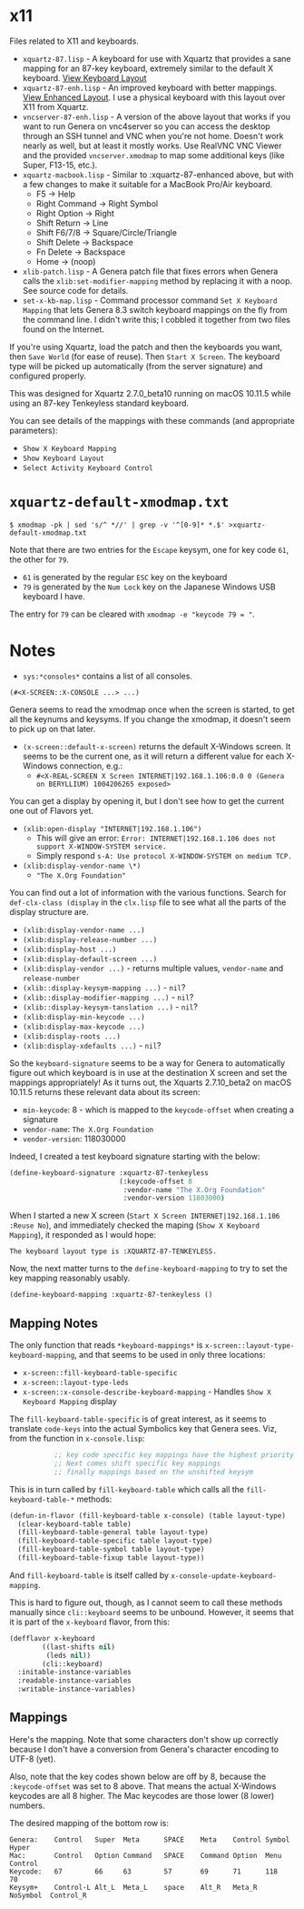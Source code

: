 # x11

Files related to X11 and keyboards.

* `xquartz-87.lisp` - A keyboard for use with Xquartz that provides a sane
mapping for an 87-key keyboard, extremely similar to the default X keyboard.
[View Keyboard Layout](http://www.keyboard-layout-editor.com/#/gists/1bdd2184b15cfed700133f1aeba23f1c)
* `xquartz-87-enh.lisp` - An improved keyboard with better mappings.
[View Enhanced Layout](http://www.keyboard-layout-editor.com/#/gists/cd74f5906d3b62298d3169b808dd7ad0). I use a physical keyboard with this layout over X11 from Xquartz.
* `vncserver-87-enh.lisp` - A version of the above layout that works if you want
to run Genera on vnc4server so you can access the desktop through an SSH tunnel
and VNC when you're not home. Doesn't work nearly as well, but at least it mostly
works. Use RealVNC VNC Viewer and the provided `vncserver.xmodmap` to map some
additional keys (like Super, F13-15, etc.).
* `xquartz-macbook.lisp` - Similar to :xquartz-87-enhanced above, but with a
few changes to make it suitable for a MacBook Pro/Air keyboard.
  * F5 -> Help
  * Right Command -> Right Symbol
  * Right Option -> Right 
  * Shift Return -> Line
  * Shift F6/7/8 -> Square/Circle/Triangle
  * Shift Delete -> Backspace
  * Fn Delete -> Backspace
  * Home -> (noop)
* `xlib-patch.lisp` - A Genera patch file that fixes errors when Genera calls
the `xlib:set-modifier-mapping` method by replacing it with a noop.
See source code for details.
* `set-x-kb-map.lisp` - Command processor command `Set X Keyboard Mapping`
that lets Genera 8.3 switch keyboard mappings on the fly from the command line.
I didn't write this; I cobbled it together from two files found on the Internet.

If you're using Xquartz, load the patch and then the keyboards you want,
then `Save World` (for ease of reuse). Then
`Start X Screen`. The keyboard type will be picked
up automatically (from the server signature) and configured properly.

This was designed for Xquartz 2.7.0_beta10 running on
macOS 10.11.5 while using an 87-key Tenkeyless standard keyboard.

You can see details of the mappings with these commands (and appropriate parameters):

* `Show X Keyboard Mapping`
* `Show Keyboard Layout`
* `Select Activity Keyboard Control`

# `xquartz-default-xmodmap.txt`

```
$ xmodmap -pk | sed 's/^ *//' | grep -v '^[0-9]* *.$' >xquartz-default-xmodmap.txt
```

Note that there are two entries for the `Escape` keysym, one for key code `61`, the
other for `79`.

* `61` is generated by the regular `ESC` key on the keyboard
* `79` is generated by the `Num Lock` key on the Japanese Windows USB keyboard I have.

The entry for `79` can be cleared with `xmodmap -e "keycode 79 = "`.


# Notes

* `sys:*consoles*` contains a list of all consoles.

```
(#<X-SCREEN::X-CONSOLE ...> ...)
```    

Genera seems to read the xmodmap once when the screen is started, to get
all the keynums and keysyms. If you change the xmodmap, it doesn't seem to
pick up on that later.

* `(x-screen::default-x-screen)` returns the default X-Windows screen. It seems to be the current one, as it will return a different value for each X-Windows connection, e.g.:
  * `#<X-REAL-SCREEN X Screen INTERNET|192.168.1.106:0.0 0 (Genera on BERYLLIUM) 1004206265 exposed>`

You can get a display by opening it, but I don't see how to get the current one
out of Flavors yet.

* `(xlib:open-display "INTERNET|192.168.1.106")`
  * This will give an error: `Error: INTERNET|192.168.1.106 does not support X-WINDOW-SYSTEM service.`
  * Simply respond `s-A: Use protocol X-WINDOW-SYSTEM on medium TCP.`
* `(xlib:display-vendor-name \*)`
  * `"The X.Org Foundation"`

You can find out a lot of information with the various functions. Search for
`def-clx-class (display` in the `clx.lisp` file to see what all the parts of the
display structure are.

* `(xlib:display-vendor-name ...)`
* `(xlib:display-release-number ...)`
* `(xlib:display-host ...)`
* `(xlib:display-default-screen ...)`
* `(xlib:display-vendor ...)` - returns multiple values, `vendor-name` and `release-number`
* `(xlib::display-keysym-mapping ...)` - `nil`?
* `(xlib::display-modifier-mapping ...)` - `nil`?
* `(xlib::display-keysym-tanslation ...)` - `nil`?
* `(xlib:display-min-keycode ...)`
* `(xlib:display-max-keycode ...)`
* `(xlib:display-roots ...)`
* `(xlib:display-xdefaults ...)` - `nil`?

So the `keyboard-signature` seems to be a way for Genera to automatically figure
out which keyboard is in use at the destination X screen and set the mappings
appropriately! As it turns out, the Xquarts 2.7.10_beta2 on macOS 10.11.5 returns
these relevant data about its screen:

* `min-keycode`: 8 - which is mapped to the `keycode-offset` when creating a signature
* `vendor-name`: `The X.Org Foundation`
* `vendor-version`: 118030000

Indeed, I created a test keyboard signature starting with the below:

```lisp
(define-keyboard-signature :xquartz-87-tenkeyless
                           (:keycode-offset 8
                            :vendor-name "The X.Org Foundation"
                            :vendor-version 11803000)
```

When I started a new X screen (`Start X Screen INTERNET|192.168.1.106 :Reuse No`),
and immediately checked the maping (`Show X Keyboard Mapping`), it responded
as I would hope:

```
The keyboard layout type is :XQUARTZ-87-TENKEYLESS.
```

Now, the next matter turns to the `define-keyboard-mapping`
to try to set the key mapping reasonably usably.

```lisp
(define-keyboard-mapping :xquartz-87-tenkeyless ()
```

## Mapping Notes

The only function that reads `*keyboard-mappings*` is
`x-screen::layout-type-keyboard-mapping`, and that seems
to be used in only three locations:

* `x-screen::fill-keyboard-table-specific`
* `x-screen::layout-type-leds`
* `x-screen::x-console-describe-keyboard-mapping` - Handles `Show X Keyboard Mapping` display

The `fill-keyboard-table-specific` is of great interest, as it seems to translate
`code-keys` into the actual Symbolics key that Genera sees. Viz, from the function in `x-console.lisp`:

```lisp
           ;; key code specific key mappings have the highest priority
           ;; Next comes shift specific key mappings 
           ;; finally mappings based on the unshifted keysym
```  

This is in turn called by `fill-keyboard-table` which calls all the `fill-keyboard-table-*` methods:

```lisp
(defun-in-flavor (fill-keyboard-table x-console) (table layout-type)
  (clear-keyboard-table table)
  (fill-keyboard-table-general table layout-type)
  (fill-keyboard-table-specific table layout-type)
  (fill-keyboard-table-symbol table layout-type)
  (fill-keyboard-table-fixup table layout-type))
```

And `fill-keyboard-table` is itself called by `x-console-update-keyboard-mapping`.

This is hard to figure out, though, as I cannot seem to call these methods
manually since `cli::keyboard` seems to be unbound. However, it seems that
it is part of the `x-keyboard` flavor, from this:

```lisp
(defflavor x-keyboard
        ((last-shifts nil)
         (leds nil))
        (cli::keyboard)
  :initable-instance-variables
  :readable-instance-variables
  :writable-instance-variables)
```


## Mappings

Here's the mapping. Note that some characters don't show up correctly
because I don't have a conversion from Genera's character encoding to
UTF-8 (yet).

Also, note that the key codes shown below are off by 8, because the
`:keycode-offset` was set to 8 above. That means the actual X-Windows
keycodes are all 8 higher. The Mac keycodes are those lower (8 lower)
numbers.

The desired mapping of the bottom row is:

```
Genera:    Control   Super  Meta      SPACE    Meta    Control Symbol    Hyper
Mac:       Control   Option Command   SPACE    Command Option  Menu      Control
Keycode:   67        66     63        57       69      71      118       70
Keysym+    Control-L Alt_L  Meta_L    space    Alt_R   Meta_R  NoSymbol  Control_R
```
